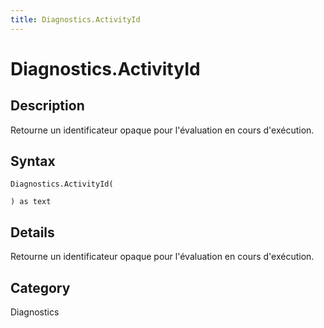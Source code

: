 ```yaml
---
title: Diagnostics.ActivityId
---
```


# Diagnostics.ActivityId


## Description

Retourne un identificateur opaque pour l&#39;évaluation en cours d&#39;exécution.


## Syntax

```powerquery
Diagnostics.ActivityId(

) as text
```


## Details

Retourne un identificateur opaque pour l'évaluation en cours d'exécution.



## Category
Diagnostics
